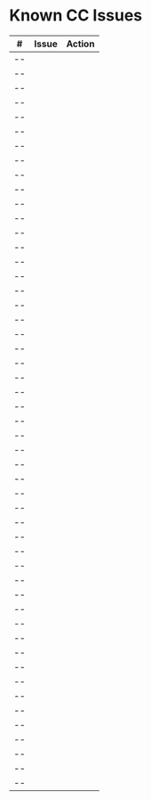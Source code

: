 # Known CC Issues

| #  | Issue                                                  | Action                             |
|----|--------------------------------------------------------|------------------------------------|
| -- |                                                        |                                    |
| -- |                                                        |                                    |
| -- |                                                        |                                    |
| -- |                                                        |                                    |
| -- |                                                        |                                    |
| -- |                                                        |                                    |
| -- |                                                        |                                    |
| -- |                                                        |                                    |
| -- |                                                        |                                    |
| -- |                                                        |                                    |
| -- |                                                        |                                    |
| -- |                                                        |                                    |
| -- |                                                        |                                    |
| -- |                                                        |                                    |
| -- |                                                        |                                    |
| -- |                                                        |                                    |
| -- |                                                        |                                    |
| -- |                                                        |                                    |
| -- |                                                        |                                    |
| -- |                                                        |                                    |
| -- |                                                        |                                    |
| -- |                                                        |                                    |
| -- |                                                        |                                    |
| -- |                                                        |                                    |
| -- |                                                        |                                    |
| -- |                                                        |                                    |
| -- |                                                        |                                    |
| -- |                                                        |                                    |
| -- |                                                        |                                    |
| -- |                                                        |                                    |
| -- |                                                        |                                    |
| -- |                                                        |                                    |
| -- |                                                        |                                    |
| -- |                                                        |                                    |
| -- |                                                        |                                    |
| -- |                                                        |                                    |
| -- |                                                        |                                    |
| -- |                                                        |                                    |
| -- |                                                        |                                    |
| -- |                                                        |                                    |
| -- |                                                        |                                    |
| -- |                                                        |                                    |
| -- |                                                        |                                    |
| -- |                                                        |                                    |
| -- |                                                        |                                    |
| -- |                                                        |                                    |
| -- |                                                        |                                    |
| -- |                                                        |                                    |
| -- |                                                        |                                    |
| -- |                                                        |                                    |
| -- |                                                        |                                    |
